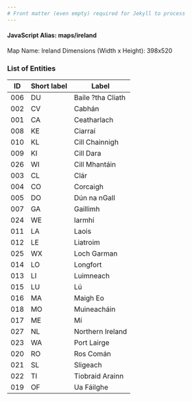 ```yaml
---
# Front matter (even empty) required for Jekyll to process
---
```


#### JavaScript Alias: maps/ireland

Map Name: Ireland
Dimensions (Width x Height): 398x520





### List of Entities

ID | Short label | Label
---|---|---|
006|DU|Baile ?tha Cliath
002|CV|Cabhán
001|CA|Ceatharlach
008|KE|Ciarraí
010|KL|Cill Chainnigh
009|KI|Cill Dara
026|WI|Cill Mhantáin
003|CL|Clár
004|CO|Corcaigh
005|DO|Dún na nGall
007|GA|Gaillimh
024|WE|Iarmhí
011|LA|Laois
012|LE|Liatroim
025|WX|Loch Garman
014|LO|Longfort
013|LI|Luimneach
015|LU|Lú
016|MA|Maigh Eo
018|MO|Muineacháin
017|ME|Mí
027|NL|Northern Ireland
023|WA|Port Lairge
020|RO|Ros Comán
021|SL|Sligeach
022|TI|Tiobraid Arainn
019|OF|Ua Fáilghe

